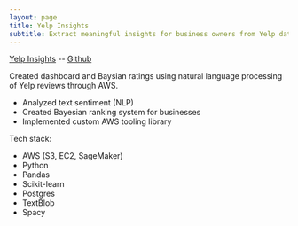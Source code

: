 ```yaml
---
layout: page
title: Yelp Insights
subtitle: Extract meaningful insights for business owners from Yelp data
---
```

[Yelp Insights](https://yelpinsights.com/dashboard) -- [Github](https://github.com/Lambda-School-Labs/yelp-dataset-challenge-2-ds)

Created dashboard and Baysian ratings using natural language processing of Yelp reviews through AWS.

- Analyzed text sentiment (NLP)
- Created Bayesian ranking system for businesses
- Implemented custom AWS tooling library

Tech stack:
- AWS (S3, EC2, SageMaker)
- Python
- Pandas
- Scikit-learn
- Postgres
- TextBlob
- Spacy
